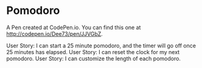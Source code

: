 # Pomodoro
A Pen created at CodePen.io. You can find this one at http://codepen.io/Dee73/pen/JJVGbZ.

 User Story: I can start a 25 minute pomodoro, and the timer will go off once 25 minutes has elapsed.
User Story: I can reset the clock for my next pomodoro.
User Story: I can customize the length of each pomodoro.
